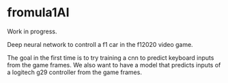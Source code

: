 # fromula1AI
Work in progress.

Deep neural network to controll a f1 car in the f12020 video game.

The goal in the first time is to try training a cnn to predict keyboard inputs from the game frames. We also want to have a model that predicts inputs of a logitech g29 controller from the game frames.
